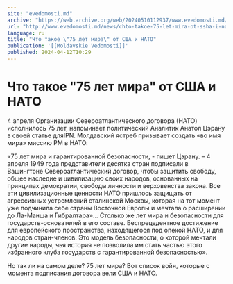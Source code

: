 ```yaml
---
site: "evedomosti.md"
archive: "https://web.archive.org/web/20240510112937/www.evedomosti.md/news/chto-takoe-75-let-mira-ot-ssha-i-nato"
url: "http://www.evedomosti.md/news/chto-takoe-75-let-mira-ot-ssha-i-nato"
language: ru
title: "Что такое \"75 лет мира\" от США и НАТО"
publication: '[[Moldavskie Vedomosti]]'
published: 2024-04-12T10:29
---
```


# Что такое "75 лет мира" от США и НАТО

4 апреля Организации Североатлантического договора (НАТО) исполнилось 75 лет, напоминает политический Аналитик Анатол Цэрану в своей статье дляIPN. Молдавский ястреб призывает создать «во имя мира» миссию РМ в НАТО.

«75 лет мира и гарантированной безопасности, - пишет Цэрану. – 4 апреля 1949 года представители десятка стран подписали в Вашингтоне Североатлантический договор, чтобы защитить свободу, общее наследие и цивилизацию своих народов, основанных на принципах демократии, свободы личности и верховенства закона. Все эти цивилизационные ценности НАТО пришлось защищать от агрессивных устремлений сталинской Москвы, которая на тот момент уже подчинила себе страны Восточной Европы и мечтала о расширении до Ла-Манша и Гибралтара»... Столько же лет мира и безопасности для государств-основателей в его составе. Беспрецедентное достижение для европейского пространства, находящегося под опекой НАТО, и для народов стран-членов. Это модель безопасности, о которой мечтали другие народы, чья история не позволила им стать частью этого избранного клуба государств с гарантированной безопасностью».

Но так ли на самом деле? 75 лет мира? Вот список войн, которые с момента подписания договора вели США и НАТО. 